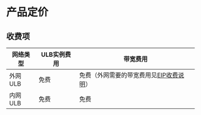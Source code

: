 

# 产品定价

## 收费项

| 网络类型 | ULB实例费用 | 带宽费用 |
| ---- | ---- | ---- |
| 外网ULB | 免费 | 免费（外网需要的带宽费用见[EIP收费说明](https://docs.ucloud.cn/unet/eip_price/traffic)） |
| 内网ULB | 免费 | 免费 |

